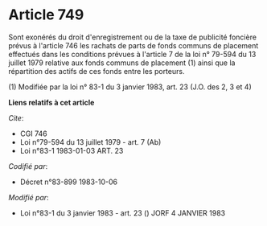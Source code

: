 # Article 749

Sont exonérés du droit d'enregistrement ou de la taxe de publicité foncière prévus à l'article 746 les rachats de parts de
fonds communs de placement effectués dans les conditions prévues à l'article 7 de la loi n° 79-594 du 13 juillet 1979
relative aux fonds communs de placement (1) ainsi que la répartition des actifs de ces fonds entre les porteurs.

(1) Modifiée par la loi n° 83-1 du 3 janvier 1983, art. 23 (J.O. des 2, 3 et 4)

**Liens relatifs à cet article**

_Cite_:

  - CGI 746
  - Loi n°79-594 du 13 juillet 1979 - art. 7 (Ab)
  - Loi n°83-1 1983-01-03 ART. 23

_Codifié par_:

  - Décret n°83-899 1983-10-06

_Modifié par_:

  - Loi n°83-1 du 3 janvier 1983 - art. 23 () JORF 4 JANVIER 1983
